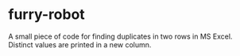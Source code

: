 furry-robot
===========

A small piece of code for finding duplicates in two rows in MS Excel. Distinct values are printed in a new column.
